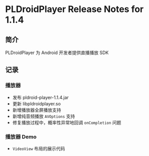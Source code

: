 # PLDroidPlayer Release Notes for 1.1.4

## 简介
PLDroidPlayer 为 Android 开发者提供直播播放 SDK

## 记录

### 播放器

- 发布 pldroid-player-1.1.4.jar
- 更新 libpldroidplayer.so
- 新增播放器全屏播放支持
- 新增纯音频播放 `AVOptions` 支持
- 修复播放过程中，概率性异常地回调 `onCompletion` 问题

### 播放器 Demo

- `VideoView` 布局的展示代码
